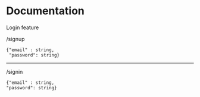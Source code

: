 <h1>Documentation</h1>
<p>Login feature</p>
<p>/signup</p>
<code>{"email" : string, <br> "password": string}</code>
<hr/>
<p>/signin</p>
<code>{"email" : string, <br>"password": string}</code>

